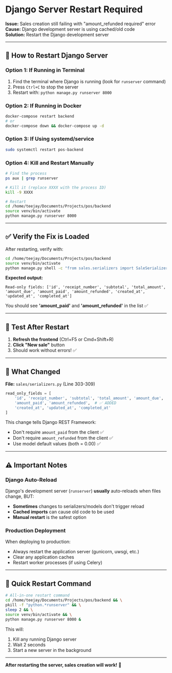 # Django Server Restart Required

**Issue:** Sales creation still failing with "amount_refunded required" error  
**Cause:** Django development server is using cached/old code  
**Solution:** Restart the Django development server

---

## 🔄 How to Restart Django Server

### Option 1: If Running in Terminal
1. Find the terminal where Django is running (look for `runserver` command)
2. Press `Ctrl+C` to stop the server
3. Restart with: `python manage.py runserver 8000`

### Option 2: If Running in Docker
```bash
docker-compose restart backend
# or
docker-compose down && docker-compose up -d
```

### Option 3: If Using systemd/service
```bash
sudo systemctl restart pos-backend
```

### Option 4: Kill and Restart Manually
```bash
# Find the process
ps aux | grep runserver

# Kill it (replace XXXX with the process ID)
kill -9 XXXX

# Restart
cd /home/teejay/Documents/Projects/pos/backend
source venv/bin/activate
python manage.py runserver 8000
```

---

## ✅ Verify the Fix is Loaded

After restarting, verify with:

```bash
cd /home/teejay/Documents/Projects/pos/backend
source venv/bin/activate
python manage.py shell -c "from sales.serializers import SaleSerializer; print('Read-only fields:', SaleSerializer.Meta.read_only_fields)"
```

**Expected output:**
```
Read-only fields: ['id', 'receipt_number', 'subtotal', 'total_amount', 
'amount_due', 'amount_paid', 'amount_refunded', 'created_at', 
'updated_at', 'completed_at']
```

You should see **'amount_paid'** and **'amount_refunded'** in the list ✅

---

## 🧪 Test After Restart

1. **Refresh the frontend** (Ctrl+F5 or Cmd+Shift+R)
2. **Click "New sale"** button
3. Should work without errors! ✅

---

## 📝 What Changed

**File:** `sales/serializers.py` (Line 303-309)

```python
read_only_fields = [
    'id', 'receipt_number', 'subtotal', 'total_amount', 'amount_due',
    'amount_paid', 'amount_refunded',  # ✅ ADDED
    'created_at', 'updated_at', 'completed_at'
]
```

This change tells Django REST Framework:
- Don't require `amount_paid` from the client ✅
- Don't require `amount_refunded` from the client ✅
- Use model default values (both = 0.00) ✅

---

## ⚠️ Important Notes

### Django Auto-Reload
Django's development server (`runserver`) **usually** auto-reloads when files change, BUT:

- **Sometimes** changes to serializers/models don't trigger reload
- **Cached imports** can cause old code to be used
- **Manual restart** is the safest option

### Production Deployment
When deploying to production:
- Always restart the application server (gunicorn, uwsgi, etc.)
- Clear any application caches
- Restart worker processes (if using Celery)

---

## 🚀 Quick Restart Command

```bash
# All-in-one restart command
cd /home/teejay/Documents/Projects/pos/backend && \
pkill -f "python.*runserver" && \
sleep 2 && \
source venv/bin/activate && \
python manage.py runserver 8000 &
```

This will:
1. Kill any running Django server
2. Wait 2 seconds
3. Start a new server in the background

---

**After restarting the server, sales creation will work!** 🎉
